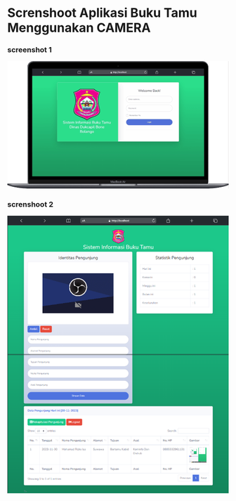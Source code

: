 # Screnshoot Aplikasi Buku Tamu Menggunakan CAMERA
### screenshot 1
<img src="demo/mobile1.gif">


### screnshoot 2
<img src="demo/mobile1.png">

